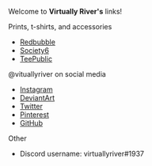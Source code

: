 Welcome to **Virtually River's** links!

Prints, t-shirts, and accessories
- [Redbubble](https://www.redbubble.com/people/virtuallyriver/explore)
- [Society6](https://society6.com/virtuallyriver)
- [TeePublic](https://www.teepublic.com/user/virtuallyriver)

@vituallyriver on social media
- [Instagram](https://www.instagram.com/virtuallyriver/)
- [DeviantArt](https://www.deviantart.com/virtuallyriver)
- [Twitter](https://twitter.com/virtuallyriver)
- [Pinterest](https://pinterest.com/virtuallyriver/virtually-rivers-art/)
- [GitHub](https://github.com/virtuallyriver)

Other
- Discord username: virtuallyriver#1937 